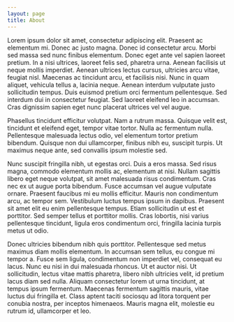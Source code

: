 ```yaml
---
layout: page
title: About
---
```


Lorem ipsum dolor sit amet, consectetur adipiscing elit. Praesent ac elementum mi. Donec ac justo magna. Donec id consectetur arcu. Morbi sed massa sed nunc finibus elementum. Donec eget ante vel sapien laoreet pretium. In a nisi ultrices, laoreet felis sed, pharetra urna. Aenean facilisis ut neque mollis imperdiet. Aenean ultrices lectus cursus, ultricies arcu vitae, feugiat nisl. Maecenas ac tincidunt arcu, et facilisis nisi. Nunc in quam aliquet, vehicula tellus a, lacinia neque. Aenean interdum vulputate justo sollicitudin tempus. Duis euismod pretium orci fermentum pellentesque. Sed interdum dui in consectetur feugiat. Sed laoreet eleifend leo in accumsan. Cras dignissim sapien eget nunc placerat ultrices vel vel augue.

Phasellus tincidunt efficitur volutpat. Nam a rutrum massa. Quisque velit est, tincidunt et eleifend eget, tempor vitae tortor. Nulla ac fermentum nulla. Pellentesque malesuada lectus odio, vel elementum tortor pretium bibendum. Quisque non dui ullamcorper, finibus nibh eu, suscipit turpis. Ut maximus neque ante, sed convallis ipsum molestie sed.

Nunc suscipit fringilla nibh, ut egestas orci. Duis a eros massa. Sed risus magna, commodo elementum mollis ac, elementum at nisi. Nullam sagittis libero eget neque volutpat, sit amet malesuada risus condimentum. Cras nec ex ut augue porta bibendum. Fusce accumsan vel augue vulputate ornare. Praesent faucibus mi eu mollis efficitur. Mauris non condimentum arcu, ac tempor sem. Vestibulum luctus tempus ipsum in dapibus. Praesent sit amet elit eu enim pellentesque tempus. Etiam sollicitudin ut est et porttitor. Sed semper tellus et porttitor mollis. Cras lobortis, nisi varius pellentesque tincidunt, ligula eros condimentum orci, fringilla lacinia turpis metus ut odio.

Donec ultricies bibendum nibh quis porttitor. Pellentesque sed metus maximus diam mollis elementum. In accumsan sem tellus, eu congue mi tempor a. Fusce sem ligula, condimentum non imperdiet vel, consequat eu lacus. Nunc eu nisi in dui malesuada rhoncus. Ut et auctor nisi. Ut sollicitudin, lectus vitae mattis pharetra, libero nibh ultricies velit, id pretium lacus diam sed nulla. Aliquam consectetur lorem ut urna tincidunt, at tempus ipsum fermentum. Maecenas fermentum sagittis mauris, vitae luctus dui fringilla et. Class aptent taciti sociosqu ad litora torquent per conubia nostra, per inceptos himenaeos. Mauris magna elit, molestie eu rutrum id, ullamcorper et leo.
